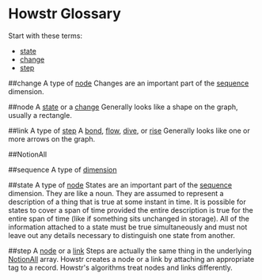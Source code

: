 # Howstr Glossary
Start with these terms:
- [state](##state)
- [change](##change)
- [step](##step)

##change
A type of [node](##node)
Changes are an important part of the [sequence](##sequence) dimension.

##node
A [state](##state) or a [change](##change)
Generally looks like a shape on the graph, usually a rectangle.

##link
A type of [step](##step)
A [bond](##bond), [flow](##flow), [dive](##dive), or [rise](##rise)
Generally looks like one or more arrows on the graph.

##NotionAll

##sequence
A type of [dimension](##dimension)

##state
A type of [node](##node)
States are an important part of the [sequence](##sequence) dimension. They are like a noun. They are assumed to represent a description of a thing that is true at some instant in time. It is possible for states to cover a span of time provided the entire description is true for the entire span of time (like if something sits unchanged in storage).
All of the information attached to a state must be true simultaneously and must not leave out any details necessary to distinguish one state from another.

##step
A [node](##node) or a [link](##link)
Steps are actually the same thing in the underlying [NotionAll](##NotionAll) array. Howstr creates a node or a link by attaching an appropriate tag to a record. Howstr's algorithms treat nodes and links differently.